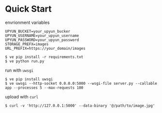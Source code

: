 # Quick Start

envrionment variables

```
UPYUN_BUCKET=your_upyun_bucker
UPYUN_USERNAME=your_upyun_username
UPYUN_PASSWORD=your_upyun_password
STORAGE_PREFX=images
URL_PREFIX=https://your_domain/images
```

```
$ ve pip install -r requirements.txt
$ ve python run.py
```

run with `uwsgi`

```
$ ve pip install uwsgi
$ ve uwsgi --http-socket 0.0.0.0:5000 --wsgi-file server.py --callable app --processes 5 --max-requests 100
```

upload with `curl`

```
$ curl -v 'http://127.0.0.1:5000' --data-binary '@/path/to/image.jpg'
```
